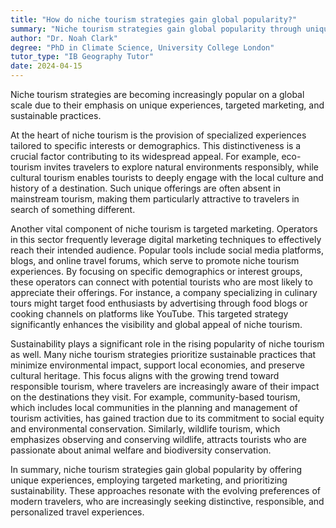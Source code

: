 ```yaml
---
title: "How do niche tourism strategies gain global popularity?"
summary: "Niche tourism strategies gain global popularity through unique experiences, targeted marketing, and sustainable practices."
author: "Dr. Noah Clark"
degree: "PhD in Climate Science, University College London"
tutor_type: "IB Geography Tutor"
date: 2024-04-15
---
```


Niche tourism strategies are becoming increasingly popular on a global scale due to their emphasis on unique experiences, targeted marketing, and sustainable practices.

At the heart of niche tourism is the provision of specialized experiences tailored to specific interests or demographics. This distinctiveness is a crucial factor contributing to its widespread appeal. For example, eco-tourism invites travelers to explore natural environments responsibly, while cultural tourism enables tourists to deeply engage with the local culture and history of a destination. Such unique offerings are often absent in mainstream tourism, making them particularly attractive to travelers in search of something different.

Another vital component of niche tourism is targeted marketing. Operators in this sector frequently leverage digital marketing techniques to effectively reach their intended audience. Popular tools include social media platforms, blogs, and online travel forums, which serve to promote niche tourism experiences. By focusing on specific demographics or interest groups, these operators can connect with potential tourists who are most likely to appreciate their offerings. For instance, a company specializing in culinary tours might target food enthusiasts by advertising through food blogs or cooking channels on platforms like YouTube. This targeted strategy significantly enhances the visibility and global appeal of niche tourism.

Sustainability plays a significant role in the rising popularity of niche tourism as well. Many niche tourism strategies prioritize sustainable practices that minimize environmental impact, support local economies, and preserve cultural heritage. This focus aligns with the growing trend toward responsible tourism, where travelers are increasingly aware of their impact on the destinations they visit. For example, community-based tourism, which includes local communities in the planning and management of tourism activities, has gained traction due to its commitment to social equity and environmental conservation. Similarly, wildlife tourism, which emphasizes observing and conserving wildlife, attracts tourists who are passionate about animal welfare and biodiversity conservation.

In summary, niche tourism strategies gain global popularity by offering unique experiences, employing targeted marketing, and prioritizing sustainability. These approaches resonate with the evolving preferences of modern travelers, who are increasingly seeking distinctive, responsible, and personalized travel experiences.
    